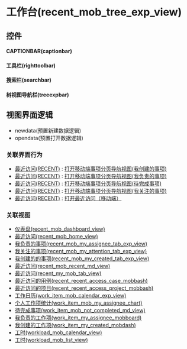 # 工作台(recent_mob_tree_exp_view)  <!-- {docsify-ignore-all} -->



## 控件
#### CAPTIONBAR(captionbar)
#### 工具栏(righttoolbar)
#### 搜索栏(searchbar)
#### 树视图导航栏(treeexpbar)

## 视图界面逻辑
  * newdata(预置新建数据逻辑)
  * opendata(预置打开数据逻辑)


### 关联界面行为
  * [最近访问(RECENT)](module/Base/recent) : [打开移动端事项分页导航视图(我创建的事项)](module/Base/recent#界面行为)
  * [最近访问(RECENT)](module/Base/recent) : [打开移动端事项分页导航视图(我负责的事项)](module/Base/recent#界面行为)
  * [最近访问(RECENT)](module/Base/recent) : [打开移动端事项分页导航视图(待完成事项)](module/Base/recent#界面行为)
  * [最近访问(RECENT)](module/Base/recent) : [打开移动端事项分页导航视图(我关注的事项)](module/Base/recent#界面行为)
  * [最近访问(RECENT)](module/Base/recent) : [打开最近访问（移动端）](module/Base/recent#界面行为)

### 关联视图
  * [仪表盘(recent_mob_dashboard_view)](app/view/recent_mob_dashboard_view)
  * [最近访问(recent_mob_home_view)](app/view/recent_mob_home_view)
  * [我负责的事项(recent_mob_my_assignee_tab_exp_view)](app/view/recent_mob_my_assignee_tab_exp_view)
  * [我关注的事项(recent_mob_my_attention_tab_exp_view)](app/view/recent_mob_my_attention_tab_exp_view)
  * [我创建的的事项(recent_mob_my_created_tab_exp_view)](app/view/recent_mob_my_created_tab_exp_view)
  * [最近访问(recent_mob_recent_md_view)](app/view/recent_mob_recent_md_view)
  * [最近访问(recent_my_mob_tab_view)](app/view/recent_my_mob_tab_view)
  * [最近访问的用例(recent_recent_access_case_mobbash)](app/view/recent_recent_access_case_mobbash)
  * [最近访问的项目(recent_recent_access_project_mobbash)](app/view/recent_recent_access_project_mobbash)
  * [工作日历(work_item_mob_calendar_exp_view)](app/view/work_item_mob_calendar_exp_view)
  * [个人工作项统计(work_item_mob_my_assignee_chart)](app/view/work_item_mob_my_assignee_chart)
  * [待完成事项(work_item_mob_not_completed_md_view)](app/view/work_item_mob_not_completed_md_view)
  * [我负责的工作项(work_item_my_assignee_mobboard)](app/view/work_item_my_assignee_mobboard)
  * [我创建的工作项(work_item_my_created_mobdash)](app/view/work_item_my_created_mobdash)
  * [工时(workload_mob_calendar_view)](app/view/workload_mob_calendar_view)
  * [工时(workload_mob_list_view)](app/view/workload_mob_list_view)

<script>
 const { createApp } = Vue
  createApp({
    data() {
      return {

      }
    }
  }).use(ElementPlus).mount('#app')
</script>